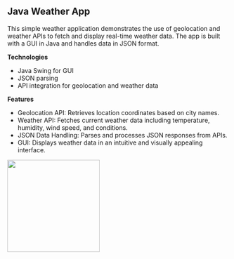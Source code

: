 ## Java Weather App
This simple weather application demonstrates the use of geolocation and weather APIs to fetch and display real-time weather data. The app is built with a GUI in Java and handles data in JSON format. 

**Technologies**
* Java Swing for GUI
* JSON parsing 
* API integration for geolocation and weather data

**Features**
* Geolocation API: Retrieves location coordinates based on city names.
* Weather API: Fetches current weather data including temperature, humidity, wind speed, and conditions.
* JSON Data Handling: Parses and processes JSON responses from APIs.
* GUI: Displays weather data in an intuitive and visually appealing interface.


<img src="https://github.com/user-attachments/assets/4a1c48a4-75b8-480d-a8e4-3f128c4fa2d4" width="210">
